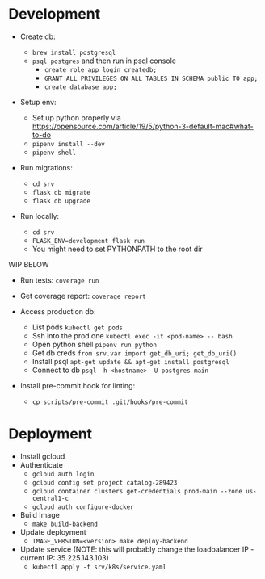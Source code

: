 Development
==========
- Create db:
  - `brew install postgresql`
  - `psql postgres` and then run in psql console
    - `create role app login createdb;`
    - `GRANT ALL PRIVILEGES ON ALL TABLES IN SCHEMA public TO app;`
    - `create database app;`

- Setup env:
  - Set up python properly via https://opensource.com/article/19/5/python-3-default-mac#what-to-do
  - `pipenv install --dev`
  - `pipenv shell`

- Run migrations:
  - `cd srv`
  - `flask db migrate`
  - `flask db upgrade`

- Run locally:
  - `cd srv`
  - `FLASK_ENV=development flask run`
  - You might need to set PYTHONPATH to the root dir

WIP BELOW

- Run tests: `coverage run`
- Get coverage report: `coverage report`
- Access production db:
  - List pods `kubectl get pods`
  - Ssh into the prod one `kubectl exec -it <pod-name> -- bash`
  - Open python shell `pipenv run python`
  - Get db creds `from srv.var import get_db_uri; get_db_uri()`
  - Install psql `apt-get update && apt-get install postgresql`
  - Connect to db `psql -h <hostname> -U postgres main`

- Install pre-commit hook for linting:
  - `cp scripts/pre-commit .git/hooks/pre-commit`

Deployment
==========
- Install gcloud
- Authenticate
  - `gcloud auth login`
  - `gcloud config set project catalog-289423`
  - `gcloud container clusters get-credentials prod-main --zone us-central1-c`
  - `gcloud auth configure-docker`
- Build Image
  - `make build-backend`
- Update deployment
  - `IMAGE_VERSION=<version> make deploy-backend`
- Update service (NOTE: this will probably change the loadbalancer IP - current IP: 35.225.143.103)
  - `kubectl apply -f srv/k8s/service.yaml`
